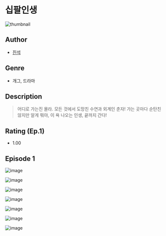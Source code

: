 # 십팔인생
![thumbnail](https://image-comic.pstatic.net/user_contents_data/challenge_comic/2023/05/24/361182/upload_3616452289003480368_480x623.jpeg)

## Author
- [진석](https://comic.naver.com/artistTitle?id=361182)

## Genre
- 개그, 드라마

## Description
> 어디로 가는진 몰라. 모든 것에서 도망친 수연과 외계인 춘자! 가는 곳마다 순탄친 않지만 알게 뭐야, 이 욕 나오는 인생, 끝까지 간다!


## Rating (Ep.1)
- 1.00

## Episode 1
![image](https://image-comic.pstatic.net/user_contents_data/challenge_comic/2023/05/24/361182/upload_3487020193956311654.jpeg)

![image](https://image-comic.pstatic.net/user_contents_data/challenge_comic/2023/05/24/361182/upload_4120847956863169842.jpeg)

![image](https://image-comic.pstatic.net/user_contents_data/challenge_comic/2023/05/24/361182/upload_7089573337476773217.jpeg)

![image](https://image-comic.pstatic.net/user_contents_data/challenge_comic/2023/05/24/361182/upload_7148399198099104820.jpeg)

![image](https://image-comic.pstatic.net/user_contents_data/challenge_comic/2023/05/24/361182/upload_7162475175314874978.jpeg)

![image](https://image-comic.pstatic.net/user_contents_data/challenge_comic/2023/05/24/361182/upload_3761461380841170482.jpeg)

![image](https://image-comic.pstatic.net/user_contents_data/challenge_comic/2023/05/24/361182/upload_7003486864056804409.jpeg)
